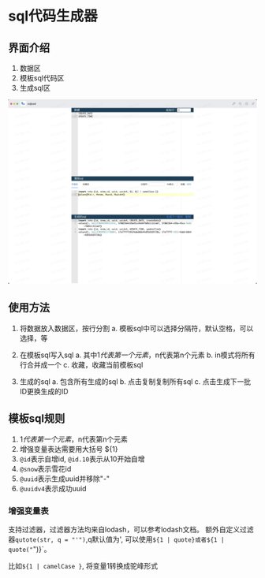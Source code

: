 # sql代码生成器

## 界面介绍
1. 数据区
2. 模板sql代码区
3. 生成sql区

![preview](./images/20230109164833.jpg)

## 使用方法
1. 将数据放入数据区，按行分割
  a. 模板sql中可以选择分隔符，默认空格，可以选择，等

2. 在模板sql写入sql
  a. 其中$1代表第一个元素，$n代表第n个元素
  b. in模式将所有行合并成一个
  c. 收藏，收藏当前模板sql

3. 生成的sql
  a. 包含所有生成的sql
  b. 点击复制复制所有sql
  c. 点击生成下一批ID更换生成的ID

## 模板sql规则

1. $1代表第一个元素，$n代表第n个元素 
2. 增强变量表达需要用大括号 ${1}
3. `@id`表示自增id, `@id.10`表示从10开始自增
4. `@snow`表示雪花id
5. `@uuid`表示生成uuid并移除"-"
6. `@uuidv4`表示成功uuid

### 增强变量表

支持过滤器，过滤器方法均来自lodash，可以参考lodash文档。
额外自定义过滤器`qutote(str, q = "'")`,q默认值为', 可以使用`${1 | quote}或者${1 | quote("`")}`。

比如`${1 | camelCase }`, 将变量1转换成驼峰形式
